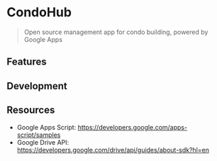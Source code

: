 # CondoHub

> Open source management app for condo building, powered by Google Apps

## Features

## Development

## Resources

-   Google Apps Script: https://developers.google.com/apps-script/samples
-   Google Drive API: https://developers.google.com/drive/api/guides/about-sdk?hl=en
